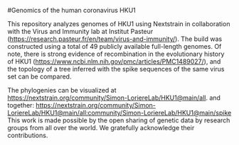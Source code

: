 #Genomics of the human coronavirus HKU1

This repository analyzes genomes of HKU1 using Nextstrain in collaboration with the Virus and Immunity lab at Institut Pasteur (https://research.pasteur.fr/en/team/virus-and-immunity/). The build was constructed using a total of 49 publicly available full-length genomes. Of note, there is strong evidence of recombination in the evolutionary history of HKU1 (https://www.ncbi.nlm.nih.gov/pmc/articles/PMC1489027/), and the topology of a tree inferred with the spike sequences of the same virus set can be compared.

The phylogenies can be visualized at https://nextstrain.org/community/Simon-LoriereLab/HKU1@main/all.
and together:
https://nextstrain.org/community/Simon-LoriereLab/HKU1@main/all:community/Simon-LoriereLab/HKU1@main/spike
This work is made possible by the open sharing of genetic data by research groups from all over the world. We gratefully acknowledge their contributions.

